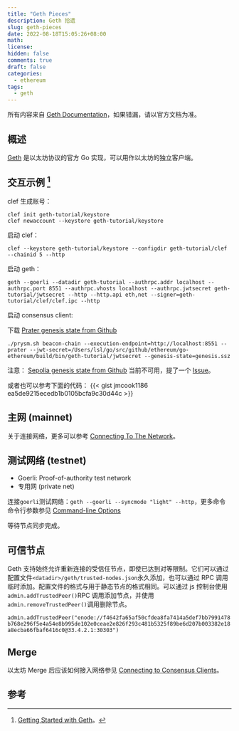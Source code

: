 ```yaml
---
title: "Geth Pieces"
description: Geth 拾遗
slug: geth-pieces
date: 2022-08-18T15:05:26+08:00
math:
license:
hidden: false
comments: true
draft: false
categories:
  - ethereum
tags:
  - geth
---
```


所有内容来自 [Geth Documentation](https://geth.ethereum.org/docs/)，如果错漏，请以官方文档为准。

## 概述

[Geth](https://geth.ethereum.org/) 是以太坊协议的官方 Go 实现，可以用作以太坊的独立客户端。

## 交互示例 [^1]

clef 生成账号：

```shell
clef init geth-tutorial/keystore
clef newaccount --keystore geth-tutorial/keystore
```

启动 clef：

`clef --keystore geth-tutorial/keystore --configdir geth-tutorial/clef --chainid 5 --http`

启动 geth：

```shell
geth --goerli --datadir geth-tutorial --authrpc.addr localhost --authrpc.port 8551 --authrpc.vhosts localhost --authrpc.jwtsecret geth-tutorial/jwtsecret --http --http.api eth,net --signer=geth-tutorial/clef/clef.ipc --http
```

启动 consensus client:

下载 [Prater genesis state from Github](https://github.com/eth-clients/eth2-networks/raw/master/shared/prater/genesis.ssz)

```shell
./prysm.sh beacon-chain --execution-endpoint=http://localhost:8551 --prater --jwt-secret=/Users/lsl/go/src/github/ethereum/go-ethereum/build/bin/geth-tutorial/jwtsecret --genesis-state=genesis.ssz

```

注意： [Sepolia genesis state from Github](https://github.com/eth-clients/merge-testnets/blob/main/sepolia/genesis.ssz) 当前不可用，提了一个 [Issue](https://github.com/eth-clients/merge-testnets/issues/32)。

或者也可以参考下面的代码：
{{< gist jmcook1186 ea5de9215ecedb1b0105bcfa9c30d44c >}}

## 主网 (mainnet)

关于连接网络，更多可以参考 [Connecting To The Network](https://geth.ethereum.org/docs/interface/peer-to-peer)。

## 测试网络 (testnet)

- Goerli: Proof-of-authority test network
- 专用网 (private net)

连接`goerli`测试网络：`geth --goerli --syncmode "light" --http`，更多命令命令行参数参见 [Command-line Options](https://geth.ethereum.org/docs/interface/command-line-options)

等待节点同步完成。

## 可信节点

Geth 支持始终允许重新连接的受信任节点，即使已达到对等限制。它们可以通过配置文件`<datadir>/geth/trusted-nodes.json`永久添加，也可以通过 RPC 调用临时添加。配置文件的格式与用于静态节点的格式相同。可以通过 js 控制台使用`admin.addTrustedPeer()`RPC 调用添加节点，并使用`admin.removeTrustedPeer()`调用删除节点。

`admin.addTrustedPeer("enode://f4642fa65af50cfdea8fa7414a5def7bb7991478b768e296f5e4a54e8b995de102e0ceae2e826f293c481b5325f89be6d207b003382e18a8ecba66fbaf6416c0@33.4.2.1:30303")`

## Merge

以太坊 Merge 后应该如何接入网络参见 [Connecting to Consensus Clients](https://geth.ethereum.org/docs/interface/consensus-clients)。

## 参考

[^1]: [Getting Started with Geth](https://geth.ethereum.org/docs/getting-started)。
